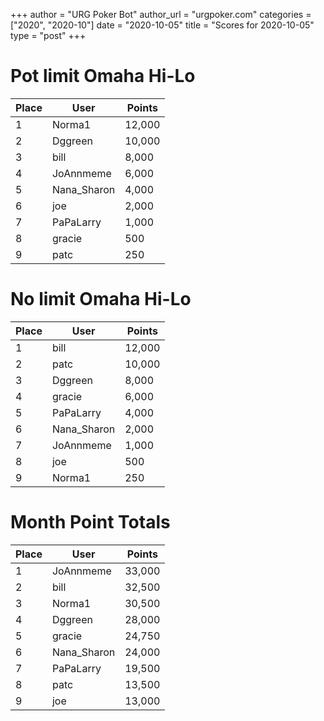+++
author = "URG Poker Bot"
author_url = "urgpoker.com"
categories = ["2020", "2020-10"]
date = "2020-10-05"
title = "Scores for 2020-10-05"
type = "post"
+++
# Pot limit Omaha Hi-Lo

| Place | User | Points |
|-------|------|--------|
| 1 | Norma1 | 12,000 |
| 2 | Dggreen | 10,000 |
| 3 | bill | 8,000 |
| 4 | JoAnnmeme | 6,000 |
| 5 | Nana_Sharon | 4,000 |
| 6 | joe | 2,000 |
| 7 | PaPaLarry | 1,000 |
| 8 | gracie | 500 |
| 9 | patc | 250 |

# No limit Omaha Hi-Lo

| Place | User | Points |
|-------|------|--------|
| 1 | bill | 12,000 |
| 2 | patc | 10,000 |
| 3 | Dggreen | 8,000 |
| 4 | gracie | 6,000 |
| 5 | PaPaLarry | 4,000 |
| 6 | Nana_Sharon | 2,000 |
| 7 | JoAnnmeme | 1,000 |
| 8 | joe | 500 |
| 9 | Norma1 | 250 |

# Month Point Totals

| Place | User | Points |
|-------|------|--------|
| 1 | JoAnnmeme | 33,000 |
| 2 | bill | 32,500 |
| 3 | Norma1 | 30,500 |
| 4 | Dggreen | 28,000 |
| 5 | gracie | 24,750 |
| 6 | Nana_Sharon | 24,000 |
| 7 | PaPaLarry | 19,500 |
| 8 | patc | 13,500 |
| 9 | joe | 13,000 |
